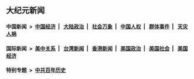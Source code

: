 ## 大纪元新闻

#### 中国新闻 &nbsp;>&nbsp; [中国经济](indexes/ncid283/README.md?12230845) &nbsp;| &nbsp; [大陆政治](indexes/ncid277/README.md?12230845) &nbsp;| &nbsp; [社会万象](indexes/ncid282/README.md?12230845) &nbsp;| &nbsp; [中国人权](indexes/ncid278/README.md?12230845) &nbsp;| &nbsp; [群体事件](indexes/ncid279/README.md?12230845) &nbsp;| &nbsp; [天灾人祸](indexes/ncid280/README.md?12230845)

#### 国际新闻 &nbsp;>&nbsp; [美中关系](indexes/nf1412576/README.md?12230845) &nbsp;| &nbsp; [台湾新闻](indexes/ncid1349361/README.md?12230845) &nbsp;| &nbsp; [香港新闻](indexes/ncid1349362/README.md?12230845) &nbsp;| &nbsp; [美国政治](indexes/ncid1078159/README.md?12230845) &nbsp;| &nbsp; [美国社会](indexes/ncid1078160/README.md?12230845) &nbsp;| &nbsp; [美国经济](indexes/ncid1078158/README.md?12230845)

#### 特别专题 &nbsp;>&nbsp; [中共百年历史](https://github.com/epoch-news/epoch-special/blob/master/README.md?12230845)  
